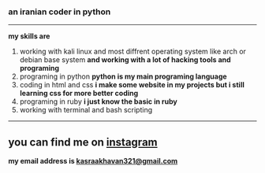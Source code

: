 ### an iranian coder in python
----------------------------------
**my skills are**
1. working with kali linux and most diffrent operating system like arch or debian base system **and working with a lot of hacking tools and programing** 
2. programing in python **python is my main programing language**
3. coding in html and css **i make some website in my projects but i still learning css for more better coding**  
4. programing in ruby **i just know the basic in ruby** 
5. working with terminal and bash scripting
----------------------------------
**you can find me on**
 	[instagram](https://www.instagram.com/invites/contact/?i=wdksknqbpnb3&utm_content=idzg6u1)
----------------------------------
**my email address is kasraakhavan321@gmail.com**
